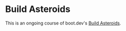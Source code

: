 # Build Asteroids

This is an ongoing course of boot.dev's [Build Asteroids](https://www.boot.dev/courses/build-asteroids).
